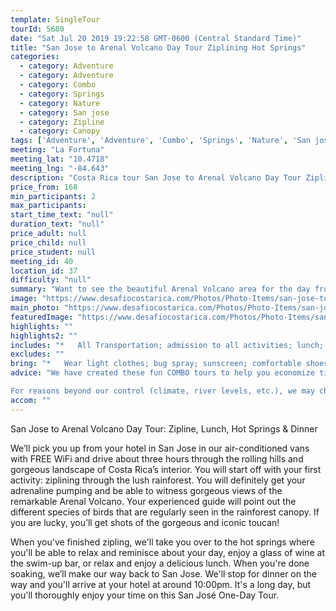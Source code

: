 ```yaml
---
template: SingleTour
tourId: 5680
date: "Sat Jul 20 2019 19:22:58 GMT-0600 (Central Standard Time)"
title: "San Jose to Arenal Volcano Day Tour Ziplining Hot Springs"
categories: 
  - category: Adventure
  - category: Adventure
  - category: Combo
  - category: Springs
  - category: Nature
  - category: San jose
  - category: Zipline
  - category: Canopy
tags: ['Adventure', 'Adventure', 'Combo', 'Springs', 'Nature', 'San jose', 'Zipline', 'Canopy']
meeting: "La Fortuna"
meeting_lat: "10.4718"
meeting_lng: "-84.643"
description: "Costa Rica tour San Jose to Arenal Volcano Day Tour Ziplining Hot Springs, id 5680"
price_from: 168
min_participants: 2
max_participants: 
start_time_text: "null"
duration_text: "null"
price_adult: null
price_child: null
price_student: null
meeting_id: 40
location_id: 37
difficulty: "null"
summary: "Want to see the beautiful Arenal Volcano area for the day from San Jose? You'll be able to experience some of the most popular tours that are available at the Arenal Volcano: ziplining through the rainforest near the base of the Arenal Volcano and soaking in natural hot springs. This all-inclusive day trip includes your tours, lunch, dinner and round-trip transportation so you won't have to worry about a thing - just sit back, relax and enjoy the wonders of the Arenal..."
image: "https://www.desafiocostarica.com/Photos/Photo-Items/san-jose-to-arenal-volcano-day-tour-ziplining-hot-springs-1419875998.jpg"
main_photo: "https://www.desafiocostarica.com/Photos/Photo-Items/san-jose-to-arenal-volcano-day-tour-ziplining-hot-springs-1419875998.jpg"
featuredImage: "https://www.desafiocostarica.com/Photos/Photo-Items/san-jose-to-arenal-volcano-day-tour-ziplining-hot-springs-1419875998.jpg"
highlights: ""
highlights2: ""
includes: "*   All Transportation; admission to all activities; lunch; dinner; professional driver"
excludes: ""
bring: "*   Wear light clothes; bug spray; sunscreen; comfortable shoes; bring a camera; jacket or sweater; swimming gear and towel"
advice: "We have created these fun COMBO tours to help you economize time and money on your vacation - we will coordinate your tour pick-ups and drop-offs and in some COMBOs, you may have a short break back at your hotel to take a breather before the next tour. Please keep your itinerary with you so you are aware of your COMBO logistics.

For reasons beyond our control (climate, river levels, etc.), we may change to a more-suitable tour with an equal or similar adventure-appeal or offer other tour options so you don't miss out on a fun day in Costa Rica. We reserve the right to cancel a trip due to unfavorable conditions & will only run a tour according to our policies. Full refund is given if (on rare occasion) no tour is run. This adventure involves some inherent risk and physical exertion, so you must be in good physical condition! While the recommended weight limit for our canyoneering (rappelling) tour and most zip line tours is 220 lbs (100 kilos) it’s more about waist size than weight as the ropes (canyoneering) and cables (zip lines) are rated for well over 220 lbs but the maximum waist size for the harnesses used for these tours is 42 inches. So if you are a little over 220 lbs but your waist is less than 42 inches you can still do these tours."
accom: ""
---
```

San Jose to Arenal Volcano Day Tour: Zipline, Lunch, Hot Springs & Dinner

We’ll pick you up from your hotel in San Jose in our air-conditioned vans with FREE WiFi and drive about three hours through the rolling hills and gorgeous landscape of Costa Rica’s interior. You will start off with your first activity: ziplining through the lush rainforest. You will definitely get your adrenaline pumping and be able to witness gorgeous views of the remarkable Arenal Volcano. Your experienced guide will point out the different species of birds that are regularly seen in the rainforest canopy. If you are lucky, you’ll get shots of the gorgeous and iconic toucan!

When you've finished zipling, we'll take you over to the hot springs where you'll be able to relax and reminisce about your day, enjoy a glass of wine at the swim-up bar, or relax and enjoy a delicious lunch. When you're done soaking, we’ll make our way back to San Jose. We'll stop for dinner on the way and you'll arrive at your hotel at around 10:00pm. It's a long day, but you'll thoroughly enjoy your time on this San José One-Day Tour.